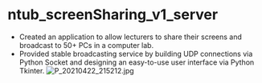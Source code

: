# ntub_screenSharing_v1_server
- Created an application to allow lecturers to share their screens and broadcast to 50+ PCs in a computer lab.  
- Provided stable broadcasting service by building UDP connections via Python Socket and designing an easy-to-use user interface via Python Tkinter. 
![P_20210422_215212.jpg](https://user-images.githubusercontent.com/62798244/148694832-1f1a9472-6537-4c47-8ace-466bc87e6493.jpg)
